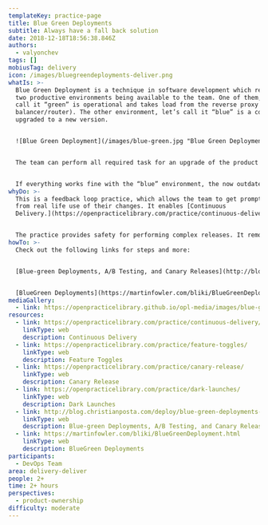 ```yaml
---
templateKey: practice-page
title: Blue Green Deployments
subtitle: Always have a fall back solution
date: 2018-12-18T18:56:38.846Z
authors:
  - valyonchev
tags: []
mobiusTag: delivery
icon: /images/bluegreendeployments-deliver.png
whatIs: >-
  Blue Green Deployment is a technique in software development which relies on
  two productive environments being available to the team. One of them, let’s
  call it “green” is operational and takes load from the reverse proxy (load
  balancer/router). The other environment, let’s call it “blue” is a copy
  upgraded to a new version.


  ![Blue Green Deployment](/images/blue-green.jpg "Blue Green Deployment")


  The team can perform all required task for an upgrade of the product version on the “blue” environment without the rush of downtime. Once the “blue” environment is ready, past all kind of smoke tests and checks, the team simply redirects the reverse proxy (load balancer/router) to point to the “blue” environment.


  If everything works fine with the “blue” environment, the now outdated “green” can be used to serve as the “blue” for the next release. If things go bad the team can switch back to a stable environment instantly using the reverse proxy/load balancer/router.
whyDo: >-
  This is a feedback loop practice, which allows the team to get prompt feedback
  from real life use of their changes. It enables [Continuous
  Delivery.](https://openpracticelibrary.com/practice/continuous-delivery/)


  The practice provides safety for performing complex releases. It removes the time pressure and reduces the downtime to practically zero. This is beneficial for both technical team as for the customers, who will not notice glitches or unavailability of the service/product, provided that the new version is performing at par. In case of adverse effects, it allows the teams to have an instant roll back alternative and limit the negative impact on customers.
howTo: >-
  Check out the following links for steps and more:


  [Blue-green Deployments, A/B Testing, and Canary Releases](http://blog.christianposta.com/deploy/blue-green-deployments-a-b-testing-and-canary-releases/) by Christian Posta


  [BlueGreen Deployments](https://martinfowler.com/bliki/BlueGreenDeployment.html) by Martin Fowler
mediaGallery:
  - link: https://openpracticelibrary.github.io/opl-media/images/blue-green.jpg
resources:
  - link: https://openpracticelibrary.com/practice/continuous-delivery/
    linkType: web
    description: Continuous Delivery
  - link: https://openpracticelibrary.com/practice/feature-toggles/
    linkType: web
    description: Feature Toggles
  - link: https://openpracticelibrary.com/practice/canary-release/
    linkType: web
    description: Canary Release
  - link: https://openpracticelibrary.com/practice/dark-launches/
    linkType: web
    description: Dark Launches
  - link: http://blog.christianposta.com/deploy/blue-green-deployments-a-b-testing-and-canary-releases/
    linkType: web
    description: Blue-green Deployments, A/B Testing, and Canary Releases
  - link: https://martinfowler.com/bliki/BlueGreenDeployment.html
    linkType: web
    description: BlueGreen Deployments
participants:
  - DevOps Team
area: delivery-deliver
people: 2+
time: 2+ hours
perspectives:
  - product-ownership
difficulty: moderate
---
```

